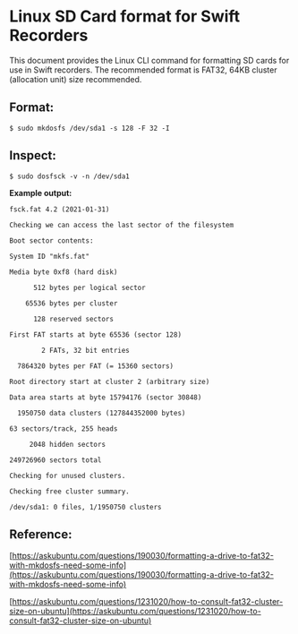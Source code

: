 # Linux SD Card format for Swift Recorders

This document provides the Linux CLI command for formatting SD cards for use in Swift recorders. The recommended format is FAT32, 64KB cluster (allocation unit) size recommended.

## Format:
`$ sudo mkdosfs /dev/sda1 -s 128 -F 32 -I`

## Inspect:
`$ sudo dosfsck -v -n /dev/sda1`

**Example output:**

`fsck.fat 4.2 (2021-01-31)`

`Checking we can access the last sector of the filesystem`

`Boot sector contents:`

`System ID "mkfs.fat"`

`Media byte 0xf8 (hard disk)`

`      512 bytes per logical sector`

`    65536 bytes per cluster`

`      128 reserved sectors`

`First FAT starts at byte 65536 (sector 128)`

`        2 FATs, 32 bit entries`

`  7864320 bytes per FAT (= 15360 sectors)`

`Root directory start at cluster 2 (arbitrary size)`

`Data area starts at byte 15794176 (sector 30848)`

`  1950750 data clusters (127844352000 bytes)`

`63 sectors/track, 255 heads`

`     2048 hidden sectors`

`249726960 sectors total`

`Checking for unused clusters.`

`Checking free cluster summary.`

`/dev/sda1: 0 files, 1/1950750 clusters`


## Reference:

[https://askubuntu.com/questions/190030/formatting-a-drive-to-fat32-with-mkdosfs-need-some-info](https://askubuntu.com/questions/190030/formatting-a-drive-to-fat32-with-mkdosfs-need-some-info)

[https://askubuntu.com/questions/1231020/how-to-consult-fat32-cluster-size-on-ubuntu](https://askubuntu.com/questions/1231020/how-to-consult-fat32-cluster-size-on-ubuntu)

